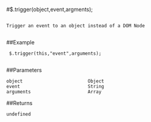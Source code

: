 #$.trigger(object,event,argments);

```

Trigger an event to an object instead of a DOM Node
 
```

##Example

```
 $.trigger(this,"event",arguments);
 
```


##Parameters

```
object                        Object
event                         String
arguments                     Array

```

##Returns

```
undefined
```

